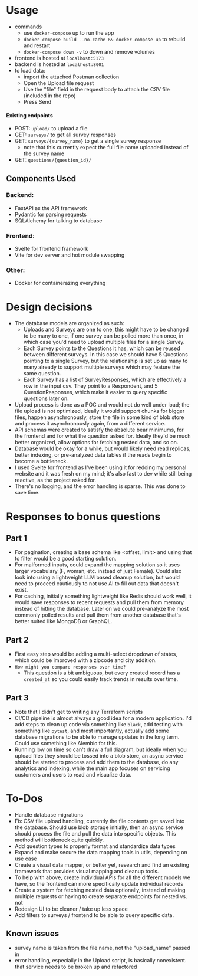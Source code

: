 # Usage

- commands
    - use `docker-compose` up to run the app
    - `docker-compose build --no-cache && docker-compose up` to rebuild and restart
    - `docker-compose down -v` to down and remove volumes
- frontend is hosted at `localhost:5173`
- backend is hosted at `localhost:8001`
- to load data: 
    - import the attached Postman collection
    - Open the Upload file request
    - Use the "file" field in the request body to attach the CSV file (included in the repo)
    - Press Send

#### Existing endpoints
- POST: `upload/` to upload a file
- GET: `surveys/` to get all survey responses
- GET: `surveys/{survey_name}` to get a single survey response
    -   note that this currently expect the full file name uploaded instead of the survey name
- GET: `questions/{question_id}/`



## Components Used

### Backend:
- FastAPI as the API framework
- Pydantic for parsing requests
- SQLAlchemy for talking to database

### Frontend:
- Svelte for frontend framework
- Vite for dev server and hot module swapping

### Other:
- Docker for containerazing everything


# Design decisions
- The database models are organized as such:
    - Uploads and Surveys are one to one, this might have to be changed to be many to one, if one survey can be polled more than once, in which case you'd need to upload multiple files for a single Survey.
    - Each Survey points to the Questions it has, which can be reused between different surveys. In this case we should have 5 Questions pointing to a single Survey, but the relationship is set up as many to many already to support multiple surveys which may feature the same question.
    - Each Survey has a list of SurveyResponses, which are effectively a row in the input csv. They point to a Respondent, and 5 QuestionResponses, which make it easier to query specific questions later on.
- Upload process is done as a POC and would not do well under load; the file upload is not optimized, ideally it would support chunks for bigger files, happen asynchronously, store the file in some kind of blob store and process it asynchronously again, from a different service. 
- API schemas were created to satisfy the absolute bear minimums, for the frontend and for what the question asked for. Ideally they'd be much better organized, allow options for fetching nested data, and so on.
- Database would be okay for a while, but would likely need read replicas, better indexing, or pre-analyzed data tables if the reads begin to become a bottleneck.
- I used Svelte for frontend as I've been using it for redoing my personal website and it was fresh on my mind; it's also fast to dev while still being reactive, as the project asked for.
- There's no logging, and the error handling is sparse. This was done to save time.

# Responses to bonus questions
## Part 1
- For pagination, creating a base schema like <offset, limit> and using that to filter would be a good starting solution.
- For malformed inputs, could expand the mapping solution so it uses larger vocabulary (F, woman, etc. instead of just Female). Could also look into using a lightweight LLM based cleanup solution, but would need to proceed cautiously to not use AI to fill out data that doesn't exist.
- For caching, initially something lightweight like Redis should work well, it would save responses to recent requests and pull them from memory instead of hitting the database. Later on we could pre-analyze the most commonly polled results and pull them from another database that's better suited like MongoDB or GraphQL.

## Part 2
- First easy step would be adding a multi-select dropdown of states, which could be improved with a zipcode and city addition.
- `How might you compare responses over time?`
    - This question is a bit ambiguous, but every created record has a `created_at` so you could easily track trends in results over time.

## Part 3
- Note that I didn't get to writing any Terraform scripts
- CI/CD pipeline is almost always a good idea for a modern application. I'd add steps to clean up code via something like `black`, add testing with something like `pytest`, and most importantly, actually add some database migrations to be able to manage updates in the long term. Could use something like Alembic for this.
- Running low on time so can't draw a full diagram, but ideally when you upload files they should be tossed into a blob store, an async service should be started to process and add them to the database, do any analytics and indexing, while the main app focuses on servicing customers and users to read and visualize data. 

# To-Dos

- Handle database migrations
- Fix CSV file upload handling, currently the file contents get saved into the database. Should use blob storage initially, then an async service should process the file and pull the data into specific objects. This method will bottleneck quite quickly.
- Add question types to properly format and standardize data types
- Expand and make secure the data mapping tools in utils, depending on use case
- Create a visual data mapper, or better yet, research and find an existing framework that provides visual mapping and cleanup tools.
- To help with above, create individual APIs for all the different models we have, so the frontend can more specifically update individual records
- Create a system for fetching nested data optionally, instead of making multiple requests or having to create separate endpoints for nested vs. not
- Redesign UI to be cleaner / take up less space
- Add filters to surveys / frontend to be able to query specific data.

## Known issues
- survey name is taken from the file name, not the "upload_name" passed in
- error handling, especially in the Upload script, is basically nonexistent. that service needs to be broken up and refactored